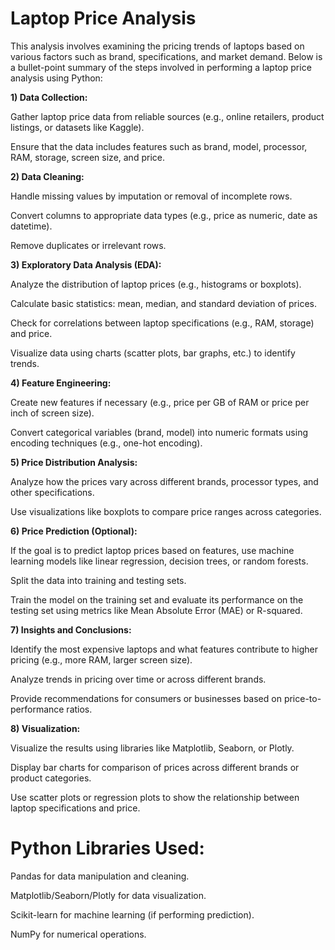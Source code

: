 # Laptop Price Analysis 

This analysis involves examining the pricing trends of laptops based on various factors such as brand, specifications, and market demand. Below is a bullet-point summary of the steps involved in performing a laptop price analysis using Python:

**1) Data Collection:**

Gather laptop price data from reliable sources (e.g., online retailers, product listings, or datasets like Kaggle).

Ensure that the data includes features such as brand, model, processor, RAM, storage, screen size, and price.

**2) Data Cleaning:**

Handle missing values by imputation or removal of incomplete rows.

Convert columns to appropriate data types (e.g., price as numeric, date as datetime).

Remove duplicates or irrelevant rows.

**3) Exploratory Data Analysis (EDA):**

Analyze the distribution of laptop prices (e.g., histograms or boxplots).

Calculate basic statistics: mean, median, and standard deviation of prices.

Check for correlations between laptop specifications (e.g., RAM, storage) and price.

Visualize data using charts (scatter plots, bar graphs, etc.) to identify trends.

**4) Feature Engineering:**

Create new features if necessary (e.g., price per GB of RAM or price per inch of screen size).

Convert categorical variables (brand, model) into numeric formats using encoding techniques (e.g., one-hot encoding).

**5) Price Distribution Analysis:**

Analyze how the prices vary across different brands, processor types, and other specifications.

Use visualizations like boxplots to compare price ranges across categories.

**6) Price Prediction (Optional):**

If the goal is to predict laptop prices based on features, use machine learning models like linear regression, decision trees, or random forests.

Split the data into training and testing sets.

Train the model on the training set and evaluate its performance on the testing set using metrics like Mean Absolute Error (MAE) or R-squared.

**7) Insights and Conclusions:**

Identify the most expensive laptops and what features contribute to higher pricing (e.g., more RAM, larger screen size).

Analyze trends in pricing over time or across different brands.

Provide recommendations for consumers or businesses based on price-to-performance ratios.

**8) Visualization:**

Visualize the results using libraries like Matplotlib, Seaborn, or Plotly.

Display bar charts for comparison of prices across different brands or product categories.

Use scatter plots or regression plots to show the relationship between laptop specifications and price.

# Python Libraries Used:

Pandas for data manipulation and cleaning.

Matplotlib/Seaborn/Plotly for data visualization.

Scikit-learn for machine learning (if performing prediction).

NumPy for numerical operations.
